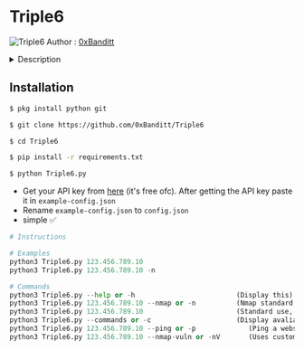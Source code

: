# Triple6 #
![Triple6](https://i.ibb.co/Kq9BRNh/images-17.jpg "Triple6")
Author : [0xBanditt](https://github.com/0xBanditt)

<details>
  <summary>Description</summary>
  <p>An IP look-up tool. Uses APIs for extraction of Information of an IP address. Simple tool nothing else :P</p>
</details>

## Installation ##

```bash
$ pkg install python git 
```
```bash
$ git clone https://github.com/0xBanditt/Triple6
```
```bash 
$ cd Triple6 
```
```bash
$ pip install -r requirements.txt
```
```bash
$ python Triple6.py 
```
* Get your API key from [here](https://www.abuseipdb.com/account/api) (it's free ofc). After getting the API key paste it in `example-config.json`
* Rename `example-config.json` to `config.json`
* simple :white_check_mark:

```python 
# Instructions

# Examples
python3 Triple6.py 123.456.789.10
python3 Triple6.py 123.456.789.10 -n

# Commands
python3 Triple6.py --help or -h                         (Display this)
python3 Triple6.py 123.456.789.10 --nmap or -n          (Nmap standard use)
python3 Triple6.py 123.456.789.10                       (Standard use, info about IP)
python3 Triple6.py --commands or -c                     (Display avaliable commands)
python3 Triple6.py 123.456.789.10 --ping or -p             (Ping a website or an IP)
python3 Triple6.py 123.456.789.10 --nmap-vuln or -nV       (Uses custom nmap scripts to scan for vulnerabilities on a network)
```
